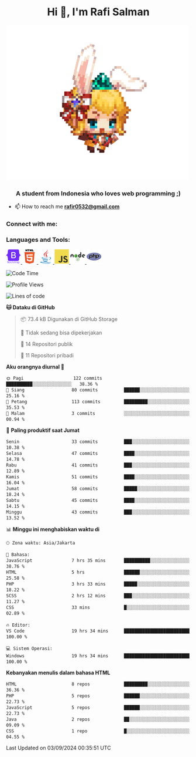 <h1 align="center">Hi 👋, I'm Rafi Salman</h1>
<img src="img/lp.gif" /> 
<h3 align="center">A student from Indonesia who loves web programming ;)</h3>

- 📫 How to reach me **rafir0532@gmail.com**

<h3 align="left">Connect with me:</h3>
<p align="left">
</p>

<h3 align="left">Languages and Tools:</h3>
<p align="left"> <a href="https://getbootstrap.com" target="_blank" rel="noreferrer"> <img src="https://raw.githubusercontent.com/devicons/devicon/master/icons/bootstrap/bootstrap-plain-wordmark.svg" alt="bootstrap" width="40" height="40"/> </a> <a href="https://www.w3.org/html/" target="_blank" rel="noreferrer"> <img src="https://raw.githubusercontent.com/devicons/devicon/master/icons/html5/html5-original-wordmark.svg" alt="html5" width="40" height="40"/> </a> <a href="https://www.java.com" target="_blank" rel="noreferrer"> <img src="https://raw.githubusercontent.com/devicons/devicon/master/icons/java/java-original.svg" alt="java" width="40" height="40"/> </a> <a href="https://developer.mozilla.org/en-US/docs/Web/JavaScript" target="_blank" rel="noreferrer"> <img src="https://raw.githubusercontent.com/devicons/devicon/master/icons/javascript/javascript-original.svg" alt="javascript" width="40" height="40"/> </a> <a href="https://nodejs.org" target="_blank" rel="noreferrer"> <img src="https://raw.githubusercontent.com/devicons/devicon/master/icons/nodejs/nodejs-original-wordmark.svg" alt="nodejs" width="40" height="40"/> </a> <a href="https://www.php.net" target="_blank" rel="noreferrer"> <img src="https://raw.githubusercontent.com/devicons/devicon/master/icons/php/php-original.svg" alt="php" width="40" height="40"/> </a> </p>

<!--START_SECTION:waka-->
![Code Time](http://img.shields.io/badge/Code%20Time-84%20hrs%2036%20mins-blue)

![Profile Views](http://img.shields.io/badge/Profil%20dilihat-0-blue)

![Lines of code](https://img.shields.io/badge/Sejak%20Hello%20World%20aku%20telah%20menulis-474.7%20thousand%20baris%20kode-blue)

**🐱 Dataku di GitHub** 

> 📦 73.4 kB Digunakan di GitHub Storage 
 > 
> 🚫 Tidak sedang bisa dipekerjakan
 > 
> 📜 14 Repositori publik 
 > 
> 🔑 11 Repositori pribadi 
 > 
**Aku orangnya diurnal 🐤** 

```text
🌞 Pagi                   122 commits         ██████████░░░░░░░░░░░░░░░   38.36 % 
🌆 Siang                  80 commits          ██████░░░░░░░░░░░░░░░░░░░   25.16 % 
🌃 Petang                 113 commits         █████████░░░░░░░░░░░░░░░░   35.53 % 
🌙 Malam                  3 commits           ░░░░░░░░░░░░░░░░░░░░░░░░░   00.94 % 
```
📅 **Paling produktif saat Jumat** 

```text
Senin                    33 commits          ███░░░░░░░░░░░░░░░░░░░░░░   10.38 % 
Selasa                   47 commits          ████░░░░░░░░░░░░░░░░░░░░░   14.78 % 
Rabu                     41 commits          ███░░░░░░░░░░░░░░░░░░░░░░   12.89 % 
Kamis                    51 commits          ████░░░░░░░░░░░░░░░░░░░░░   16.04 % 
Jumat                    58 commits          █████░░░░░░░░░░░░░░░░░░░░   18.24 % 
Sabtu                    45 commits          ████░░░░░░░░░░░░░░░░░░░░░   14.15 % 
Minggu                   43 commits          ███░░░░░░░░░░░░░░░░░░░░░░   13.52 % 
```


📊 **Minggu ini menghabiskan waktu di** 

```text
🕑︎ Zona waktu: Asia/Jakarta

💬 Bahasa: 
JavaScript               7 hrs 35 mins       ██████████░░░░░░░░░░░░░░░   38.76 % 
HTML                     5 hrs               ██████░░░░░░░░░░░░░░░░░░░   25.58 % 
PHP                      3 hrs 33 mins       █████░░░░░░░░░░░░░░░░░░░░   18.22 % 
SCSS                     2 hrs 12 mins       ███░░░░░░░░░░░░░░░░░░░░░░   11.27 % 
CSS                      33 mins             █░░░░░░░░░░░░░░░░░░░░░░░░   02.89 % 

🔥 Editor: 
VS Code                  19 hrs 34 mins      █████████████████████████   100.00 % 

💻 Sistem Operasi: 
Windows                  19 hrs 34 mins      █████████████████████████   100.00 % 
```

**Kebanyakan menulis dalam bahasa HTML** 

```text
HTML                     8 repos             █████████░░░░░░░░░░░░░░░░   36.36 % 
PHP                      5 repos             ██████░░░░░░░░░░░░░░░░░░░   22.73 % 
JavaScript               5 repos             ██████░░░░░░░░░░░░░░░░░░░   22.73 % 
Java                     2 repos             ██░░░░░░░░░░░░░░░░░░░░░░░   09.09 % 
CSS                      1 repo              █░░░░░░░░░░░░░░░░░░░░░░░░   04.55 % 
```




 Last Updated on 03/09/2024 00:35:51 UTC
<!--END_SECTION:waka-->
